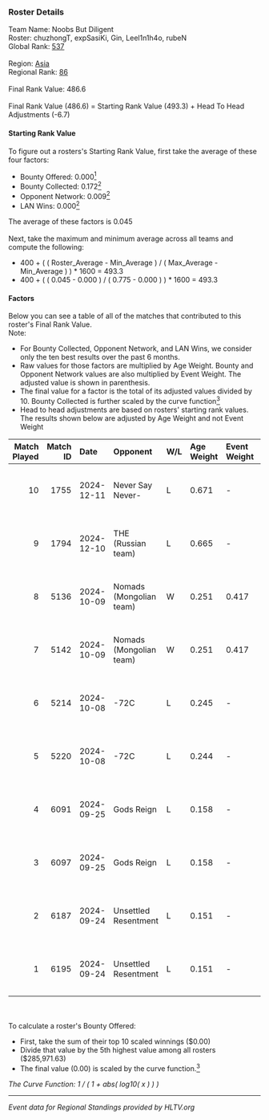 ### Roster Details<br />
Team Name: Noobs But Diligent<br />
Roster: chuzhongT, expSasiKi, Gin, Leel1n1h4o, rubeN<br />
Global Rank: [537](../../standings_global_2025_02_28.md)<br />
<br />
Region: [Asia]( ../../standings_asia_2025_02_28.md)<br />
Regional Rank: [86]( ../../standings_asia_2025_02_28.md)<br />
<br />
Final Rank Value:  486.6<br />
<br />
Final Rank Value (486.6) = Starting Rank Value (493.3) + Head To Head Adjustments (-6.7)<br />

#### Starting Rank Value<br />
To figure out a rosters's Starting Rank Value, first take the average of these four factors:<br />
- Bounty Offered: 0.000[<sup>1</sup>](#table2)
- Bounty Collected: 0.172[<sup>2</sup>](#table1)
- Opponent Network: 0.009[<sup>2</sup>](#table1)
- LAN Wins: 0.000[<sup>2</sup>](#table1)

The average of these factors is 0.045<br />
<br />
Next, take the maximum and minimum average across all teams and compute the following:<br />
- 400 + ( ( Roster_Average - Min_Average ) / ( Max_Average - Min_Average ) ) * 1600 = 493.3
- 400 + ( ( 0.045 - 0.000 ) / ( 0.775 - 0.000 ) ) * 1600 = 493.3


#### Factors<br />
Below you can see a table of all of the matches that contributed to this roster's Final Rank Value.<br />
Note:<br />

- For Bounty Collected, Opponent Network, and LAN Wins, we consider only the ten best results over the past 6 months.
- Raw values for those factors are multiplied by Age Weight. Bounty and Opponent Network values are also multiplied by Event Weight. The adjusted value is shown in parenthesis.
- The final value for a factor is the total of its adjusted values divided by 10. Bounty Collected is further scaled by the curve function[<sup>3</sup>](#curveFunction)
- Head to head adjustments are based on rosters' starting rank values. The results shown below are adjusted by Age Weight and not Event Weight
<span id="table1"></span><br />


| Match Played | Match ID | Date       | Opponent                | W/L | Age Weight | Event Weight | Bounty Collected | Opponent Network | LAN Wins  | H2H Adj. | Roster                                       |
| -: | -: | :- | :- | :- | :- | :- | :- | :- | :- | -: | :- |
|           10 |     1755 | 2024-12-11 | Never Say Never-        | L   | 0.671      | -            | -                | -                | -         |    -6.31 | chuzhongT, expSasiKi, Gin, Leel1n1h4o, rubeN |
|            9 |     1794 | 2024-12-10 | THE (Russian team)      | L   | 0.665      | -            | -                | -                | -         |    -4.06 | chuzhongT, expSasiKi, Gin, Leel1n1h4o, rubeN |
|            8 |     5136 | 2024-10-09 | Nomads (Mongolian team) | W   | 0.251      | 0.417        | 0.001 (0.000)    | 0.420 (0.044)    | 0 (0.000) |     6.29 | chuzhongT, expSasiKi, Gin, Leel1n1h4o, rubeN |
|            7 |     5142 | 2024-10-09 | Nomads (Mongolian team) | W   | 0.251      | 0.417        | 0.001 (0.000)    | 0.420 (0.044)    | 0 (0.000) |     6.38 | chuzhongT, expSasiKi, Gin, Leel1n1h4o, rubeN |
|            6 |     5214 | 2024-10-08 | -72C                    | L   | 0.245      | -            | -                | -                | -         |    -3.30 | chuzhongT, expSasiKi, Gin, Leel1n1h4o, rubeN |
|            5 |     5220 | 2024-10-08 | -72C                    | L   | 0.244      | -            | -                | -                | -         |    -3.37 | chuzhongT, expSasiKi, Gin, Leel1n1h4o, rubeN |
|            4 |     6091 | 2024-09-25 | Gods Reign              | L   | 0.158      | -            | -                | -                | -         |    -0.46 | chuzhongT, expSasiKi, Gin, Leel1n1h4o, rubeN |
|            3 |     6097 | 2024-09-25 | Gods Reign              | L   | 0.158      | -            | -                | -                | -         |    -0.46 | chuzhongT, expSasiKi, Gin, Leel1n1h4o, rubeN |
|            2 |     6187 | 2024-09-24 | Unsettled Resentment    | L   | 0.151      | -            | -                | -                | -         |    -0.69 | chuzhongT, expSasiKi, Gin, Leel1n1h4o, rubeN |
|            1 |     6195 | 2024-09-24 | Unsettled Resentment    | L   | 0.151      | -            | -                | -                | -         |    -0.69 | chuzhongT, expSasiKi, Gin, Leel1n1h4o, rubeN |

<br />
<span id="table2"></span><br />
To calculate a roster's Bounty Offered:<br />

- First, take the sum of their top 10 scaled winnings ($0.00)
- Divide that value by the 5th highest value among all rosters ($285,971.63)
- The final value (0.00) is scaled by the curve function.[<sup>3</sup>](#curveFunction)

<span id="curveFunction"></span>_The Curve Function: 1 / ( 1 + abs( log10( x ) ) )_<br />

---
_Event data for Regional Standings provided by HLTV.org_<br />
